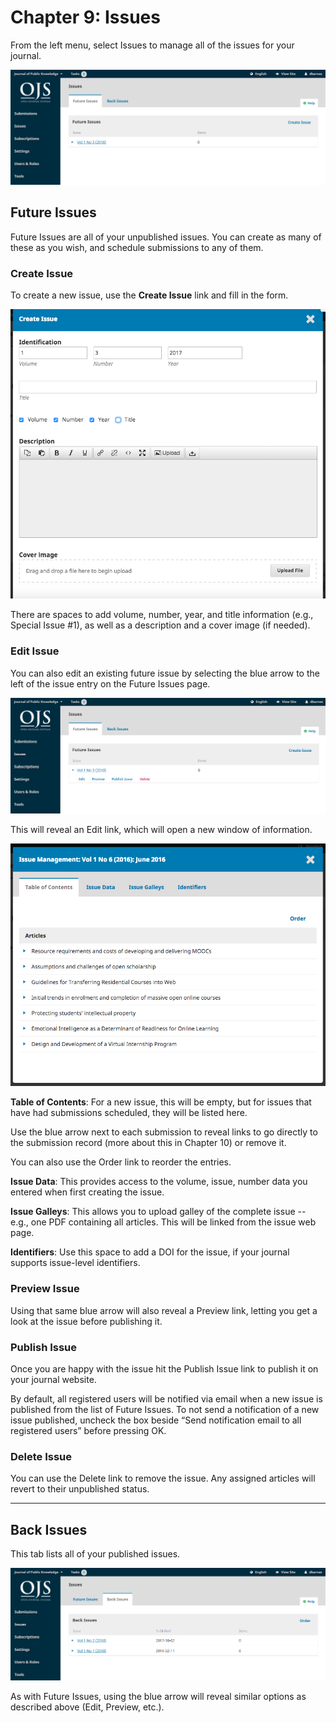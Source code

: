 # Chapter 9: Issues

From the left menu, select Issues to manage all of the issues for your journal.

![](./assets/learning-ojs3.1-jm-issues.PNG)

## Future Issues

Future Issues are all of your unpublished issues. You can create as many of these as you wish, and schedule submissions to any of them.

### Create Issue

To create a new issue, use the **Create Issue** link and fill in the form.

![](./assets/learning-ojs-3-issues-create.png)

There are spaces to add volume, number, year, and title information \(e.g., Special Issue \#1\), as well as a description and a cover image \(if needed\).

### Edit Issue

You can also edit an existing future issue by selecting the blue arrow to the left of the issue entry on the Future Issues page.

![](./assets/learning-ojs3.1-jm-issues-edit.PNG)

This will reveal an Edit link, which will open a new window of information.

![](./assets/learning-ojs-3-issues-details.png)

**Table of Contents**: For a new issue, this will be empty, but for issues that have had submissions scheduled, they will be listed here.

Use the blue arrow next to each submission to reveal links to go directly to the submission record \(more about this in Chapter 10\) or remove it.

You can also use the Order link to reorder the entries.

**Issue Data**: This provides access to the volume, issue, number data you entered when first creating the issue.

**Issue Galleys**: This allows you to upload galley of the complete issue -- e.g., one PDF containing all articles. This will be linked from the issue web page.

**Identifiers**: Use this space to add a DOI for the issue, if your journal supports issue-level identifiers.

### Preview Issue

Using that same blue arrow will also reveal a Preview link, letting you get a look at the issue before publishing it.

### Publish Issue

Once you are happy with the issue hit the Publish Issue link to publish it on your journal website.

By default, all registered users will be notified via email when a new issue is published from the list of Future Issues. To not send a notification of a new issue published, uncheck the box beside “Send notification email to all registered users” before pressing OK.

### Delete Issue

You can use the Delete link to remove the issue. Any assigned articles will revert to their unpublished status.

<hr />

## Back Issues

This tab lists all of your published issues.

![](./assets/learning-ojs3.1-jm-issues-back.PNG)

As with Future Issues, using the blue arrow will reveal similar options as described above \(Edit, Preview, etc.\).
